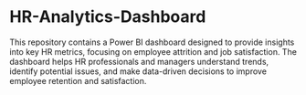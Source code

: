 # HR-Analytics-Dashboard
This repository contains a Power BI dashboard designed to provide insights into key HR metrics, focusing on employee attrition and job satisfaction. The dashboard helps HR professionals and managers understand trends, identify potential issues, and make data-driven decisions to improve employee retention and satisfaction.
